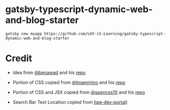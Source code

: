 # gatsby-typescript-dynamic-web-and-blog-starter

```
gatsby new myapp https://github.com/LHY-iS-Learning/gatsby-typescript-dynamic-web-and-blog-starter
```

# Credit

- Idea from [@benawad](https://github.com/benawad) and his [repo](https://github.com/benawad/gatsby-typescript-app-starter)

- Portion of CSS copied from [@lmammino](https://github.com/lmammino) and his [repo](https://github.com/lmammino/loige.co)

- Portion of CSS and JSX copied from [@spences10](https://github.com/spences10) and his [repo](https://github.com/spences10/scottspence.com)

- Search Bar Text Location copied from [hpe-dev-portal](https://github.com/hpe-dev-incubator/hpe-dev-portal))
